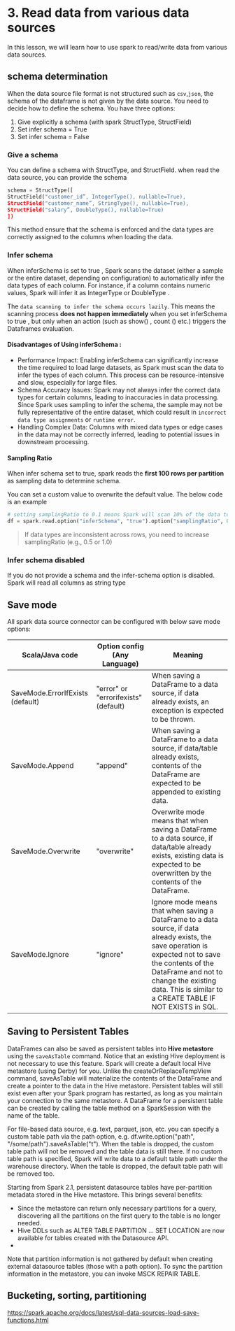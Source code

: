 # 3. Read data from various data sources

In this lesson, we will learn how to use spark to read/write data from various data sources.


## schema determination

When the data source file format is not structured such as `csv`,`json`, the schema of the dataframe is not given by
the data source. You need to decide how to define the schema. You have three options:
1. Give explicitly a schema (with spark StructType, StructField)
2. Set infer schema = True
3. Set infer schema = False

### Give a schema

You can define a schema with StructType, and StructField. when read the data source, you can provide the schema

```python
schema = StructType([
StructField("customer_id”, IntegerType(), nullable=True),
StructField("customer_name”, StringType(), nullable=True),
StructField("salary”, DoubleType(), nullable=True)
])
```

This method ensure that the schema is enforced and the data types are correctly assigned to the columns when loading the data.

### Infer schema 

When inferSchema is set to true , Spark scans the dataset (either a sample or the entire dataset, depending on configuration) 
to automatically infer the data types of each column. For instance, if a column contains numeric values, Spark will infer it as IntegerType or DoubleType .

The `data scanning to infer the schema occurs lazily`. This means the scanning process **does not happen immediately** 
when you set inferSchema to true , but only when an action (such as show() , count () etc.) triggers the Dataframes evaluation.

#### Disadvantages of Using inferSchema :

- Performance Impact: Enabling inferSchema can significantly increase the time required to load large datasets, as Spark must scan the data to infer the types of each column. This process can be resource-intensive and slow, especially for large files.
- Schema Accuracy Issues: Spark may not always infer the correct data types for certain columns, leading to 
                        inaccuracies in data processing. Since Spark uses sampling to infer the schema, 
                        the sample may not be fully representative of the entire dataset, which could result in 
                        `incorrect data type assignments` or `runtime error`.
- Handling Complex Data: Columns with mixed data types or edge cases in the data may not be correctly inferred, 
                         leading to potential issues in downstream processing.

#### Sampling Ratio

When infer schema set to true, spark reads the **first 100 rows per partition** as sampling data to determine schema.

You can set a custom value to overwrite the default value. The below code is an example

```python
# setting samplingRatio to 0.1 means Spark will scan 10% of the data to infer the schema, rather than first 100 rows 
df = spark.read.option("inferSchema", "true").option("samplingRatio", 0.1).csv("data.csv")
```


> If data types are inconsistent across rows, you need to increase samplingRatio (e.g., 0.5 or 1.0)

### Infer schema disabled 

If you do not provide a schema and the infer-schema option is disabled. Spark will read all columns as string type

## Save mode

All spark data source connector can be configured with below save mode options:

|Scala/Java code|    Option config (Any Language) |    Meaning |
|---------|-------------------------------|----------|
|SaveMode.ErrorIfExists (default) |    "error" or "errorifexists" (default)    | When saving a DataFrame to a data source, if data already exists, an exception is expected to be thrown.|
|SaveMode.Append |    "append" |    When saving a DataFrame to a data source, if data/table already exists, contents of the DataFrame are expected to be appended to existing data.|
|SaveMode.Overwrite    | "overwrite"    | Overwrite mode means that when saving a DataFrame to a data source, if data/table already exists, existing data is expected to be overwritten by the contents of the DataFrame.|
|SaveMode.Ignore |    "ignore" |    Ignore mode means that when saving a DataFrame to a data source, if data already exists, the save operation is expected not to save the contents of the DataFrame and not to change the existing data. This is similar to a CREATE TABLE IF NOT EXISTS in SQL.|


## Saving to Persistent Tables

DataFrames can also be saved as persistent tables into **Hive metastore** using the `saveAsTable` command. 
Notice that an existing Hive deployment is not necessary to use this feature. Spark will create a default local 
Hive metastore (using Derby) for you. Unlike the createOrReplaceTempView command, saveAsTable will materialize the 
contents of the DataFrame and create a pointer to the data in the Hive metastore. Persistent tables will still 
exist even after your Spark program has restarted, as long as you maintain your connection to the same metastore. 
A DataFrame for a persistent table can be created by calling the table method on a SparkSession with the name of the table.

For file-based data source, e.g. text, parquet, json, etc. you can specify a custom table path via the path option, 
e.g. df.write.option("path", "/some/path").saveAsTable("t"). When the table is dropped, the custom table path will 
not be removed and the table data is still there. If no custom table path is specified, Spark will write data to a 
default table path under the warehouse directory. When the table is dropped, the default table path will be removed too.

Starting from Spark 2.1, persistent datasource tables have per-partition metadata stored in the Hive metastore. 
This brings several benefits:

- Since the metastore can return only necessary partitions for a query, discovering all the partitions on the first 
query to the table is no longer needed.
- Hive DDLs such as ALTER TABLE PARTITION ... SET LOCATION are now available for tables created with the Datasource API.
- 
Note that partition information is not gathered by default when creating external datasource tables (those with a path option). 
To sync the partition information in the metastore, you can invoke MSCK REPAIR TABLE.

## Bucketing, sorting, partitioning

https://spark.apache.org/docs/latest/sql-data-sources-load-save-functions.html